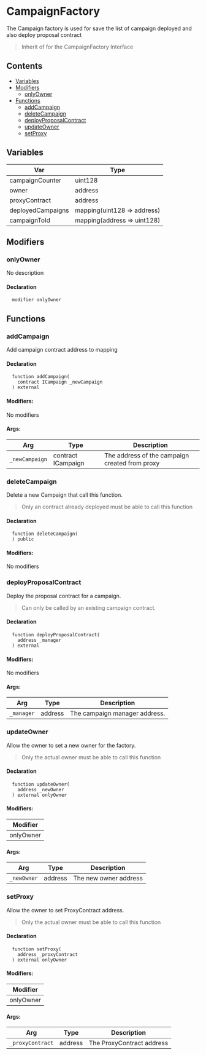 # CampaignFactory


The Campaign factory is used for save the list of campaign deployed and also deploy proposal contract

> Inherit of for the CampaignFactory Interface

## Contents
<!-- START doctoc generated TOC please keep comment here to allow auto update -->
<!-- DON'T EDIT THIS SECTION, INSTEAD RE-RUN doctoc TO UPDATE -->

- [Variables](#variables)
- [Modifiers](#modifiers)
  - [onlyOwner](#onlyowner)
- [Functions](#functions)
  - [addCampaign](#addcampaign)
  - [deleteCampaign](#deletecampaign)
  - [deployProposalContract](#deployproposalcontract)
  - [updateOwner](#updateowner)
  - [setProxy](#setproxy)

<!-- END doctoc generated TOC please keep comment here to allow auto update -->

## Variables

| Var  | Type |
| ---  | --- |
| campaignCounter | uint128 |
| owner | address |
| proxyContract | address |
| deployedCampaigns | mapping(uint128 => address) |
| campaignToId | mapping(address => uint128) |


## Modifiers

### onlyOwner
No description


#### Declaration
```solidity
  modifier onlyOwner
```



## Functions

### addCampaign
Add campaign contract address to mapping



#### Declaration
```solidity
  function addCampaign(
    contract ICampaign _newCampaign
  ) external
```

#### Modifiers:
No modifiers

#### Args:
| Arg | Type | Description |
| --- | --- | --- |
|`_newCampaign` | contract ICampaign | The address of the campaign created from proxy

### deleteCampaign
Delete a new Campaign that call this function.

> Only an contract already deployed must be able to call this function

#### Declaration
```solidity
  function deleteCampaign(
  ) public
```

#### Modifiers:
No modifiers



### deployProposalContract
Deploy the proposal contract for a campaign.

> Can only be called by an existing campaign contract.

#### Declaration
```solidity
  function deployProposalContract(
    address _manager
  ) external
```

#### Modifiers:
No modifiers

#### Args:
| Arg | Type | Description |
| --- | --- | --- |
|`_manager` | address | The campaign manager address.


### updateOwner
Allow the owner to set a new owner for the factory.

> Only the actual owner must be able to call this function


#### Declaration
```solidity
  function updateOwner(
    address _newOwner
  ) external onlyOwner
```

#### Modifiers:
| Modifier |
| --- |
| onlyOwner |

#### Args:
| Arg | Type | Description |
| --- | --- | --- |
|`_newOwner` | address | The new owner address

### setProxy
Allow the owner to set ProxyContract address.

> Only the actual owner must be able to call this function


#### Declaration
```solidity
  function setProxy(
    address _proxyContract
  ) external onlyOwner
```

#### Modifiers:
| Modifier |
| --- |
| onlyOwner |

#### Args:
| Arg | Type | Description |
| --- | --- | --- |
|`_proxyContract` | address | The ProxyContract address



